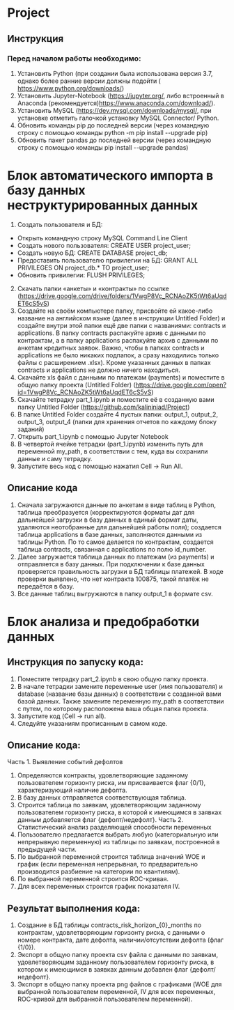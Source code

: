 # Project
## Инструкция
### Перед началом работы необходимо:
1.	Установить Python (при создании была использована версия 3.7, однако более ранние версии должны подойти ( https://www.python.org/downloads/)
2.	Установить Jupyter-Notebook (https://jupyter.org/, либо встроенный в Anaconda (рекомендуется)https://www.anaconda.com/download/). 
3.	Установить MySQL (https://dev.mysql.com/downloads/mysql/, при установке отметить галочкой установку MySQL Connector/ Python.
4.	Обновить команды pip до последней версии (через командную строку с помощью команды python -m pip install --upgrade pip)
5.	Обновить пакет pandas до последней версии (через командную строку с помощью команды pip install --upgrade pandas)
# Блок автоматического импорта в базу данных неструктурированных данных
1. Создать пользователя и БД:
  + Открыть командную строку MySQL Command Line Client
  + Создать нового пользователя: CREATE USER project_user;
  + Создать новую БД: CREATE DATABASE project_db;
  + Предоставить пользователю привилегии на БД: GRANT ALL PRIVILEGES ON project_db.* TO project_user;
  + Обновить привилегии: FLUSH PRIVILEGES;
2.	Скачать папки «анкеты» и «контракты» по ссылке (https://drive.google.com/drive/folders/1VwgP8Vc_RCNAoZK5tWt6aUqdET6cS5vS)
3.	Создайте на своём компьютере папку, присвойте ей какое-либо название на английском языке (далее в инструкции Untitled Folder) и создайте внутри этой папки ещё две папки с названиями: contracts и applications. В папку contracts распакуйте архив с данными по контрактам, а в папку applications распакуйте архив с данными по анкетам кредитных заявок. Важно, чтобы в папках contracts и applications не было никаких подпапок, а сразу находились только файлы с расширением .xlsx). Кроме указанных данных в папках contracts и applications не должно ничего находиться.
4.	Скачайте xls файл с данными по платежам (payments) и поместите в общую папку проекта (Untitled Folder) (https://drive.google.com/open?id=1VwgP8Vc_RCNAoZK5tWt6aUqdET6cS5vS)
5.	Скачайте тетрадку part_1.ipynb и поместите её в созданную вами папку Untitled Folder (https://github.com/kalininiad/Project)
6.	В папке Untitled Folder создайте 4 пустых папки: output_1, output_2, output_3, output_4 (папки для хранения отчетов по каждому блоку заданий) 
7.	Открыть part_1.ipynb с помощью Jupyter Notebook
8.	В четвертой ячейке тетрадки (part_1.ipynb) изменить путь для переменной my_path, в соответствии с тем, куда вы сохранили данные и саму тетрадку.
9.	Запустите весь код с помощью нажатия Cell -> Run All.
## Описание кода
1.	Сначала загружаются данные по анкетам в виде таблиц в Python, таблица  преобразуется (корректируются форматы дат для дальнейшей загрузки в базу данных в единый формат даты, удаляются неотобранные для дальнейшей работы поля); создается таблица applications в базе данных, заполняются данными из таблицы Python. По то самое делается по контрактам, создается таблица contracts, связанная с applications по полю id_number. 
2.	Далее загружается таблица данных по платежам (из payments) и отправляется в базу данных. При подключении к базе данных проверяется правильность загрузки в БД таблицы платежей. В ходе проверки выявлено, что нет контракта 100875, такой платёж не передаётся в базу. 
3.	Все данные таблиц выгружаются в папку output_1  в формате csv.

# Блок анализа и предобработки данных
## Инструкция по запуску кода:
1.	Поместите тетрадку part_2.ipynb в свою общую папку проекта.
2.	В начале тетрадки замените переменные user (имя пользователя) и database (название базы данных) в соответствии с созданной вами базой данных. Также замените переменную my_path в соответствии с путем, по которому расположена ваша общая папка проекта.
3.	Запустите код (Cell -> run all).
4.	Следуйте указаниям прописанным в самом коде.
## Описание кода:
Часть 1. Выявление событий дефолтов
1.	Определяются контракты, удовлетворяющие заданному пользователем горизонту риска, им присваивается флаг {0/1}, характеризующий наличие дефолта.
2.	 В базу данных отправляется соответствующая таблица.
3.	Строится таблица по заявкам, удовлетворяющим заданному пользователем горизонту риска, в которой к имеющимся в заявках данным добавляется флаг {дефолт/недефолт}.
Часть 2. Статистический анализ разделяющей способности переменных
1.	 Пользователю предлагается выбрать любую (категориальную или непрерывную переменную) из таблицы по заявкам, построенной в предыдущей части.
2.	По выбранной переменной строится таблица значений WOE и график (если переменная непрерывная, то предварительно производится разбиение на категории по квантилям).
3.	По выбранной переменной строится ROC-кривая.
4.	Для всех переменных строится график показателя IV.
## Результат выполнения кода:
1.	Создание в БД таблицы contracts_risk_horizon_{0}_months  по контрактам, удовлетворяющим горизонту риска, с данными о номере контракта, дате дефолта, наличии/отсутствии дефолта (флаг {1/0}).
2.	Экспорт в общую папку проекта csv файла с данными по заявкам, удовлетворяющим заданному пользователем горизонту риска, в котором к имеющимся в заявках данным добавлен флаг {дефолт/недефолт}.
3.	Экспорт в общую папку проекта png файлов с графиками (WOE для выбранной пользователем переменной, IV для всех переменных, ROC-кривой для выбранной пользователем переменной).
